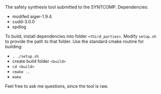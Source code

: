 The safety synthesis tool submitted to the SYNTCOMP.
Dependencies:

- modifed aiger-1.9.4.
- cudd-3.0.0
- spdlog

To build, install dependencies into folder `<third_parties>`.
Modify `setup.sh` to provide the path to that folder.
Use the standard cmake routine for building:

- `. ./setup.sh`
- create build folder `<build>`
- `cd <build>`
- `cmake ..`
- `make`

Feel free to ask me questions, since the tool is raw.

